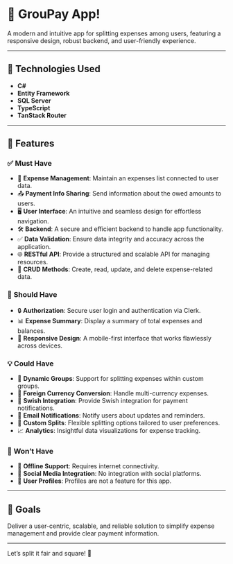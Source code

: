 # 💸 GrouPay App!  

A modern and intuitive app for splitting expenses among users, featuring a responsive design, robust backend, and user-friendly experience.  

---

## 🚀 Technologies Used  
- **C#**  
- **Entity Framework**  
- **SQL Server**  
- **TypeScript**  
- **TanStack Router**  

---

## 📝 Features  

### ✅ **Must Have**  
- 🧾 **Expense Management**: Maintain an expenses list connected to user data.  
- 📤 **Payment Info Sharing**: Send information about the owed amounts to users.  
- 🖥️ **User Interface**: An intuitive and seamless design for effortless navigation.  
- 🛠️ **Backend**: A secure and efficient backend to handle app functionality.  
- ✅ **Data Validation**: Ensure data integrity and accuracy across the application.  
- 🌐 **RESTful API**: Provide a structured and scalable API for managing resources.  
- 🔄 **CRUD Methods**: Create, read, update, and delete expense-related data.  

### 🤝 **Should Have**  
- 🔒 **Authorization**: Secure user login and authentication via Clerk.  
- 📊 **Expense Summary**: Display a summary of total expenses and balances.  
- 📱 **Responsive Design**: A mobile-first interface that works flawlessly across devices.  

### 💡 **Could Have**  
- 👥 **Dynamic Groups**: Support for splitting expenses within custom groups.  
- 💱 **Foreign Currency Conversion**: Handle multi-currency expenses.  
- 📲 **Swish Integration**: Provide Swish integration for payment notifications.  
- 📧 **Email Notifications**: Notify users about updates and reminders.  
- 🧮 **Custom Splits**: Flexible splitting options tailored to user preferences.  
- 📈 **Analytics**: Insightful data visualizations for expense tracking.  

### 🚫 **Won’t Have**  
- 📴 **Offline Support**: Requires internet connectivity.  
- 📱 **Social Media Integration**: No integration with social platforms.  
- 👤 **User Profiles**: Profiles are not a feature for this app.  

---

## 🎯 Goals  
Deliver a user-centric, scalable, and reliable solution to simplify expense management and provide clear payment information.  

---

Let’s split it fair and square! 🎉  

